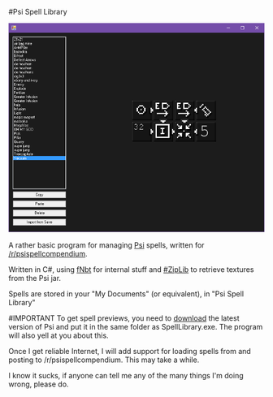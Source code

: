 #Psi Spell Library

![a screenshot of the bloody thing](doc/screenshot-1.png)

A rather basic program for managing [Psi](http://psi.vazkii.us) spells, written for [/r/psispellcompendium](https://reddit.com/r/psispellcompendium).

Written in C#, using [fNbt](https://github.com/fragmer/fnbt) for internal stuff and [#ZipLib](https://github.com/icsharpcode/sharpziplib) to retrieve textures from the Psi jar.

Spells are stored in your "My Documents" (or equivalent), in "Psi Spell Library"

#IMPORTANT
To get spell previews, you need to [download](http://psi.vazkii.us/downloads.php) the latest version of Psi and put it in the same folder as SpellLibrary.exe.
The program will also yell at you about this.

Once I get reliable Internet, I will add support for loading spells from and posting to /r/psispellcompendium.
This may take a while.

I know it sucks, if anyone can tell me any of the many things I'm doing wrong, please do.

